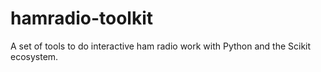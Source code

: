 # hamradio-toolkit
A set of tools to do interactive ham radio work with Python and the Scikit ecosystem.
